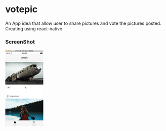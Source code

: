 # votepic
An App idea that allow user to share pictures and vote the pictures posted. Creating using react-native

### ScreenShot
![Screenshot](https://github.com/clementpeihengtan/clement-tph/blob/gh-pages/assets/images/react-app-test.gif)
